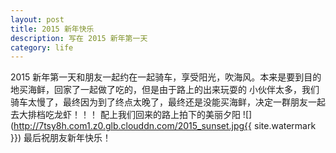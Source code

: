 ```yaml
---
layout: post
title: 2015 新年快乐
description: 写在 2015 新年第一天
category: life
---
```

2015 新年第一天和朋友一起约在一起骑车，享受阳光，吹海风。本来是要到目的地买海鲜，回家了一起做了吃的，但是由于路上的出来玩耍的
小伙伴太多，我们骑车太慢了，最终因为到了终点太晚了，最终还是没能买海鲜，决定一群朋友一起去大排档吃龙虾！！！
配上我们回来的路上拍下的美丽夕阳
![](http://7tsy8h.com1.z0.glb.clouddn.com/2015_sunset.jpg{{ site.watermark }})
最后祝朋友新年快乐！




[-10]:    http://hushi55.github.io/  "-10"

